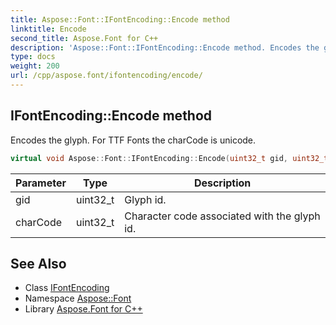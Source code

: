 ```yaml
---
title: Aspose::Font::IFontEncoding::Encode method
linktitle: Encode
second_title: Aspose.Font for C++
description: 'Aspose::Font::IFontEncoding::Encode method. Encodes the glyph. For TTF Fonts the charCode is unicode in C++.'
type: docs
weight: 200
url: /cpp/aspose.font/ifontencoding/encode/
---
```

## IFontEncoding::Encode method


Encodes the glyph. For TTF Fonts the charCode is unicode.

```cpp
virtual void Aspose::Font::IFontEncoding::Encode(uint32_t gid, uint32_t charCode)=0
```


| Parameter | Type | Description |
| --- | --- | --- |
| gid | uint32_t | Glyph id. |
| charCode | uint32_t | Character code associated with the glyph id. |

## See Also

* Class [IFontEncoding](../)
* Namespace [Aspose::Font](../../)
* Library [Aspose.Font for C++](../../../)
